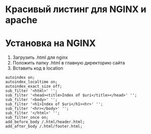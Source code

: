 # Красивый листинг для NGINX и apache

# Установка на NGINX

1. Загрузить .html для nginx 
2. Положить папку .html в главную директорию сайта
2. Вставить код в location
```
autoindex on;
autoindex_localtime on;
autoindex_exact_size off;
sub_filter '<html>' '';
sub_filter '<head><title>Index of $uri</title></head>' '';
sub_filter '<body>' '';
sub_filter '<h1>Index of $uri</h1><hr>' '';
sub_filter '<hr></body>' '';
sub_filter '</html>' '';
sub_filter_once on;
add_before_body /.html/header.html;
add_after_body /.html/footer.html;
```
